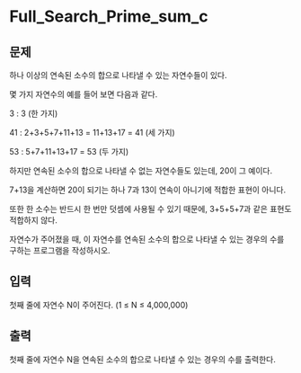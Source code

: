 # Full_Search_Prime_sum_c

## 문제 
하나 이상의 연속된 소수의 합으로 나타낼 수 있는 자연수들이 있다. 

몇 가지 자연수의 예를 들어 보면 다음과 같다.

3 : 3 (한 가지)

41 : 2+3+5+7+11+13 = 11+13+17 = 41 (세 가지)

53 : 5+7+11+13+17 = 53 (두 가지)

하지만 연속된 소수의 합으로 나타낼 수 없는 자연수들도 있는데, 20이 그 예이다.

7+13을 계산하면 20이 되기는 하나 7과 13이 연속이 아니기에 적합한 표현이 아니다. 

또한 한 소수는 반드시 한 번만 덧셈에 사용될 수 있기 때문에, 3+5+5+7과 같은 표현도 적합하지 않다.

자연수가 주어졌을 때, 이 자연수를 연속된 소수의 합으로 나타낼 수 있는 경우의 수를 구하는 프로그램을 작성하시오.
## 입력 
첫째 줄에 자연수 N이 주어진다. (1 ≤ N ≤ 4,000,000)
## 출력 
첫째 줄에 자연수 N을 연속된 소수의 합으로 나타낼 수 있는 경우의 수를 출력한다.
